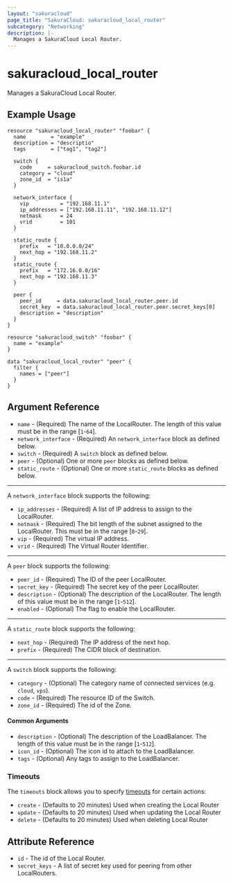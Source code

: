 ```yaml
---
layout: "sakuracloud"
page_title: "SakuraCloud: sakuracloud_local_router"
subcategory: "Networking"
description: |-
  Manages a SakuraCloud Local Router.
---
```


# sakuracloud_local_router

Manages a SakuraCloud Local Router.

## Example Usage

```hcl
resource "sakuracloud_local_router" "foobar" {
  name        = "example"
  description = "descriptio"
  tags        = ["tag1", "tag2"]

  switch {
    code     = sakuracloud_switch.foobar.id
    category = "cloud"
    zone_id  = "is1a"
  }

  network_interface {
    vip          = "192.168.11.1"
    ip_addresses = ["192.168.11.11", "192.168.11.12"]
    netmask      = 24
    vrid         = 101
  }

  static_route {
    prefix   = "10.0.0.0/24"
    next_hop = "192.168.11.2"
  }
  static_route {
    prefix   = "172.16.0.0/16"
    next_hop = "192.168.11.3"
  }

  peer {
    peer_id     = data.sakuracloud_local_router.peer.id
    secret_key  = data.sakuracloud_local_router.peer.secret_keys[0]
    description = "description"
  }
}

resource "sakuracloud_switch" "foobar" {
  name = "example"
}

data "sakuracloud_local_router" "peer" {
  filter {
    names = ["peer"]
  }
}

```
## Argument Reference

* `name` - (Required) The name of the LocalRouter. The length of this value must be in the range [`1`-`64`].
* `network_interface` - (Required) An `network_interface` block as defined below.
* `switch` - (Required) A `switch` block as defined below.
* `peer` - (Optional) One or more `peer` blocks as defined below.
* `static_route` - (Optional) One or more `static_route` blocks as defined below.

---

A `network_interface` block supports the following:

* `ip_addresses` - (Required) A list of IP address to assign to the LocalRouter.
* `netmask` - (Required) The bit length of the subnet assigned to the LocalRouter. This must be in the range [`8`-`29`].
* `vip` - (Required) The virtual IP address.
* `vrid` - (Required) The Virtual Router Identifier.

---

A `peer` block supports the following:

* `peer_id` - (Required) The ID of the peer LocalRouter.
* `secret_key` - (Required) The secret key of the peer LocalRouter.
* `description` - (Optional) The description of the LocalRouter. The length of this value must be in the range [`1`-`512`].
* `enabled` - (Optional) The flag to enable the LocalRouter.

---

A `static_route` block supports the following:

* `next_hop` - (Required) The IP address of the next hop.
* `prefix` - (Required) The CIDR block of destination.

---

A `switch` block supports the following:

* `category` - (Optional) The category name of connected services (e.g. `cloud`, `vps`).
* `code` - (Required) The resource ID of the Switch.
* `zone_id` - (Required) The id of the Zone.

#### Common Arguments

* `description` - (Optional) The description of the LoadBalancer. The length of this value must be in the range [`1`-`512`].
* `icon_id` - (Optional) The icon id to attach to the LoadBalancer.
* `tags` - (Optional) Any tags to assign to the LoadBalancer.


### Timeouts

The `timeouts` block allows you to specify [timeouts](https://www.terraform.io/docs/configuration/resources.html#operation-timeouts) for certain actions:

* `create` - (Defaults to 20 minutes) Used when creating the Local Router
* `update` - (Defaults to 20 minutes) Used when updating the Local Router
* `delete` - (Defaults to 20 minutes) Used when deleting Local Router

## Attribute Reference

* `id` - The id of the Local Router.
* `secret_keys` - A list of secret key used for peering from other LocalRouters.


